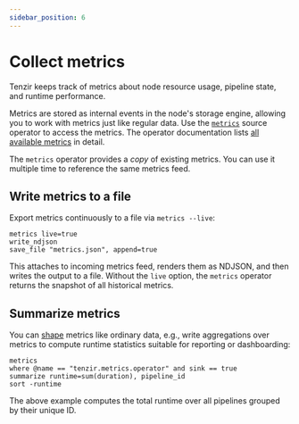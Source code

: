 ```yaml
---
sidebar_position: 6
---
```


# Collect metrics

Tenzir keeps track of metrics about node resource usage, pipeline state, and
runtime performance.

Metrics are stored as internal events in the node's storage engine, allowing you
to work with metrics just like regular data. Use the
[`metrics`](../tql2/operators/metrics.md) source operator to access the metrics.
The operator documentation lists [all available
metrics](../tql2/operators/metrics#schemas) in detail.

The `metrics` operator provides a *copy* of existing metrics. You can use it
multiple time to reference the same metrics feed.

## Write metrics to a file

Export metrics continuously to a file via `metrics --live`:

```tql
metrics live=true
write_ndjson
save_file "metrics.json", append=true
```

This attaches to incoming metrics feed, renders them as NDJSON, and then writes
the output to a file. Without the `live` option, the `metrics` operator returns
the snapshot of all historical metrics.

## Summarize metrics

You can [shape](../usage/shape-data/README.md) metrics like ordinary data,
e.g., write aggregations over metrics to compute runtime statistics suitable for
reporting or dashboarding:

```tql
metrics
where @name == "tenzir.metrics.operator" and sink == true
summarize runtime=sum(duration), pipeline_id
sort -runtime
```

The above example computes the total runtime over all pipelines grouped by their
unique ID.
